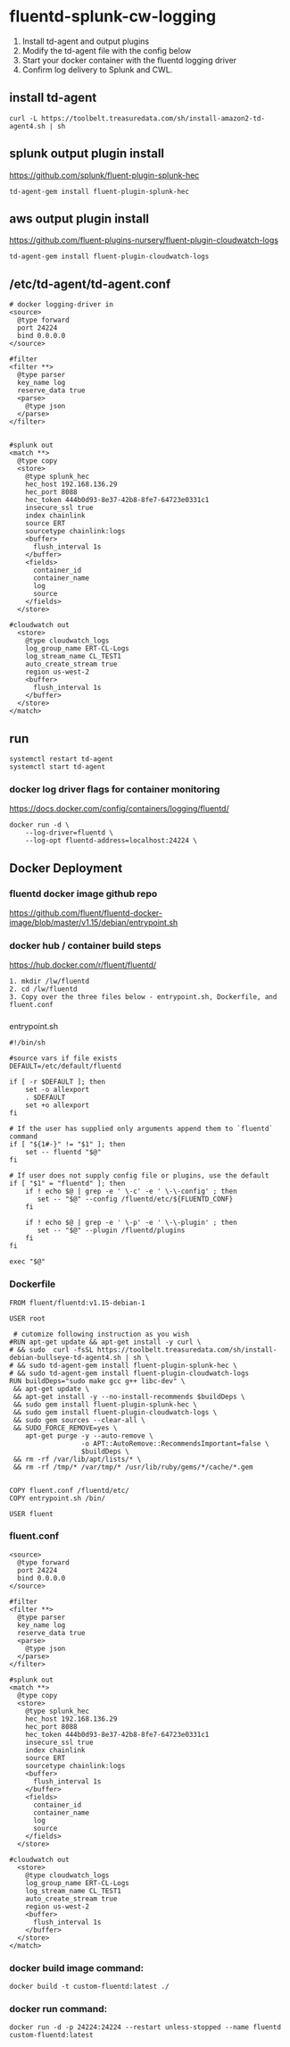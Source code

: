 # fluentd-splunk-cw-logging
1. Install td-agent and output plugins
2. Modify the td-agent file with the config below
3. Start your docker container with the fluentd logging driver
4. Confirm log delivery to Splunk and CWL.

## install td-agent
```
curl -L https://toolbelt.treasuredata.com/sh/install-amazon2-td-agent4.sh | sh
```

## splunk output plugin install
https://github.com/splunk/fluent-plugin-splunk-hec
```
td-agent-gem install fluent-plugin-splunk-hec
```

## aws output plugin install
https://github.com/fluent-plugins-nursery/fluent-plugin-cloudwatch-logs
```
td-agent-gem install fluent-plugin-cloudwatch-logs
```

## /etc/td-agent/td-agent.conf
```
# docker logging-driver in
<source>
  @type forward
  port 24224
  bind 0.0.0.0
</source>

#filter
<filter **>
  @type parser
  key_name log
  reserve_data true
  <parse>
    @type json
  </parse>
</filter>


#splunk out
<match **>
  @type copy
  <store>
    @type splunk_hec
    hec_host 192.168.136.29
    hec_port 8088
    hec_token 444b0d93-8e37-42b8-8fe7-64723e0331c1
    insecure_ssl true
    index chainlink
    source ERT
    sourcetype chainlink:logs
    <buffer>
      flush_interval 1s
    </buffer>
    <fields>
      container_id
      container_name
      log
      source
    </fields>
  </store>

#cloudwatch out
  <store>
    @type cloudwatch_logs
    log_group_name ERT-CL-Logs
    log_stream_name CL_TEST1
    auto_create_stream true
    region us-west-2
    <buffer>
      flush_interval 1s
    </buffer>
  </store>
</match>
```

## run
```
systemctl restart td-agent
systemctl start td-agent
```

### docker log driver flags for container monitoring
https://docs.docker.com/config/containers/logging/fluentd/
```
docker run -d \
    --log-driver=fluentd \
    --log-opt fluentd-address=localhost:24224 \
```

## Docker Deployment

### fluentd docker image github repo
https://github.com/fluent/fluentd-docker-image/blob/master/v1.15/debian/entrypoint.sh

### docker hub / container build steps
https://hub.docker.com/r/fluent/fluentd/

```
1. mkdir /lw/fluentd
2. cd /lw/fluentd
3. Copy over the three files below - entrypoint.sh, Dockerfile, and fluent.conf 
```

###
entrypoint.sh
```
#!/bin/sh

#source vars if file exists
DEFAULT=/etc/default/fluentd

if [ -r $DEFAULT ]; then
    set -o allexport
    . $DEFAULT
    set +o allexport
fi

# If the user has supplied only arguments append them to `fluentd` command
if [ "${1#-}" != "$1" ]; then
    set -- fluentd "$@"
fi

# If user does not supply config file or plugins, use the default
if [ "$1" = "fluentd" ]; then
    if ! echo $@ | grep -e ' \-c' -e ' \-\-config' ; then
       set -- "$@" --config /fluentd/etc/${FLUENTD_CONF}
    fi

    if ! echo $@ | grep -e ' \-p' -e ' \-\-plugin' ; then
       set -- "$@" --plugin /fluentd/plugins
    fi
fi

exec "$@"
```

### Dockerfile
```
FROM fluent/fluentd:v1.15-debian-1

USER root

 # cutomize following instruction as you wish
#RUN apt-get update && apt-get install -y curl \
# && sudo  curl -fsSL https://toolbelt.treasuredata.com/sh/install-debian-bullseye-td-agent4.sh | sh \
# && sudo td-agent-gem install fluent-plugin-splunk-hec \
# && sudo td-agent-gem install fluent-plugin-cloudwatch-logs
RUN buildDeps="sudo make gcc g++ libc-dev" \
 && apt-get update \
 && apt-get install -y --no-install-recommends $buildDeps \
 && sudo gem install fluent-plugin-splunk-hec \
 && sudo gem install fluent-plugin-cloudwatch-logs \
 && sudo gem sources --clear-all \
 && SUDO_FORCE_REMOVE=yes \
    apt-get purge -y --auto-remove \
                  -o APT::AutoRemove::RecommendsImportant=false \
                  $buildDeps \
 && rm -rf /var/lib/apt/lists/* \
 && rm -rf /tmp/* /var/tmp/* /usr/lib/ruby/gems/*/cache/*.gem


COPY fluent.conf /fluentd/etc/
COPY entrypoint.sh /bin/

USER fluent
```

### fluent.conf
```
<source>
  @type forward
  port 24224
  bind 0.0.0.0
</source>

#filter
<filter **>
  @type parser
  key_name log
  reserve_data true
  <parse>
    @type json
  </parse>
</filter>

#splunk out
<match **>
  @type copy
  <store>
    @type splunk_hec
    hec_host 192.168.136.29
    hec_port 8088
    hec_token 444b0d93-8e37-42b8-8fe7-64723e0331c1
    insecure_ssl true
    index chainlink
    source ERT
    sourcetype chainlink:logs
    <buffer>
      flush_interval 1s
    </buffer>
    <fields>
      container_id
      container_name
      log
      source
    </fields>
  </store>

#cloudwatch out
  <store>
    @type cloudwatch_logs
    log_group_name ERT-CL-Logs
    log_stream_name CL_TEST1
    auto_create_stream true
    region us-west-2
    <buffer>
      flush_interval 1s
    </buffer>
  </store>
</match>
```

### docker build image command:
```
docker build -t custom-fluentd:latest ./
```

### docker run command:
```
docker run -d -p 24224:24224 --restart unless-stopped --name fluentd  custom-fluentd:latest
```

